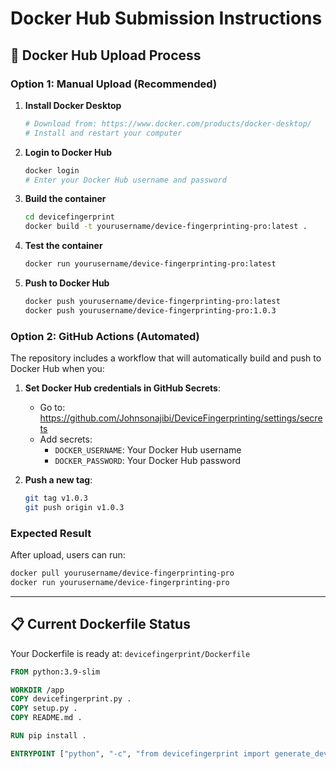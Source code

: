 # Docker Hub Submission Instructions

## 🐳 **Docker Hub Upload Process**

### **Option 1: Manual Upload (Recommended)**

1. **Install Docker Desktop**
   ```bash
   # Download from: https://www.docker.com/products/docker-desktop/
   # Install and restart your computer
   ```

2. **Login to Docker Hub**
   ```bash
   docker login
   # Enter your Docker Hub username and password
   ```

3. **Build the container**
   ```bash
   cd devicefingerprint
   docker build -t yourusername/device-fingerprinting-pro:latest .
   ```

4. **Test the container**
   ```bash
   docker run yourusername/device-fingerprinting-pro:latest
   ```

5. **Push to Docker Hub**
   ```bash
   docker push yourusername/device-fingerprinting-pro:latest
   docker push yourusername/device-fingerprinting-pro:1.0.3
   ```

### **Option 2: GitHub Actions (Automated)**

The repository includes a workflow that will automatically build and push to Docker Hub when you:

1. **Set Docker Hub credentials in GitHub Secrets**:
   - Go to: https://github.com/Johnsonajibi/DeviceFingerprinting/settings/secrets
   - Add secrets:
     - `DOCKER_USERNAME`: Your Docker Hub username
     - `DOCKER_PASSWORD`: Your Docker Hub password

2. **Push a new tag**:
   ```bash
   git tag v1.0.3
   git push origin v1.0.3
   ```

### **Expected Result**
After upload, users can run:
```bash
docker pull yourusername/device-fingerprinting-pro
docker run yourusername/device-fingerprinting-pro
```

---

## 📋 **Current Dockerfile Status**

Your Dockerfile is ready at: `devicefingerprint/Dockerfile`

```dockerfile
FROM python:3.9-slim

WORKDIR /app
COPY devicefingerprint.py .
COPY setup.py .
COPY README.md .

RUN pip install .

ENTRYPOINT ["python", "-c", "from devicefingerprint import generate_device_fingerprint; print(generate_device_fingerprint())"]
```

